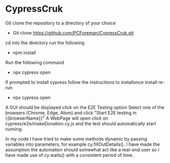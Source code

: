 # CypressCruk

Git clone the repository to a directory of your choice
- Git clone https://github.com/PCForeman/CypressCruk.git

cd into the directory run the following 
- npm install

Run the following command 
- npx cypress open

If prompted to install cypress follow the instructions to installonce install re-run
- npx cypress open

A GUI should be displayed click on the E2E Testing option
Select one of the browsers (Chrome, Edge, Atom) and click "Start E2E testing in {{browserName}}"
A WebPage will open click on cypress/e2e/makeDonation.cy.js and the test should automatically start running.

In my code I have tried to make some methods dynamic by passing variables into parameters, for example cy.fillOutDetails().
I have made the assumption the automation should somewhat act like a real-end user so I have made use of cy.waits() with a consistent period of time.




